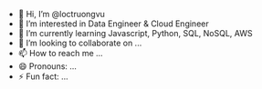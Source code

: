 - 👋 Hi, I’m @loctruongvu
- 👀 I’m interested in Data Engineer & Cloud Engineer
- 🌱 I’m currently learning Javascript, Python, SQL, NoSQL, AWS
- 💞️ I’m looking to collaborate on ...
- 📫 How to reach me ...
- 😄 Pronouns: ...
- ⚡ Fun fact: ...

<!---
loctruongvu/loctruongvu is a ✨ special ✨ repository because its `README.md` (this file) appears on your GitHub profile.
You can click the Preview link to take a look at your changes.
--->
